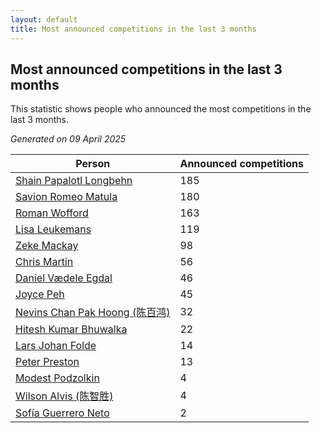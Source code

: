 ```yaml
---
layout: default
title: Most announced competitions in the last 3 months
---
```

## Most announced competitions in the last 3 months
This statistic shows people who announced the most competitions in the last 3 months.

*Generated on 09 April 2025*

| Person | Announced competitions |
| --- | --- |
| [Shain Papalotl Longbehn](https://www.worldcubeassociation.org/persons/2020LONG05) | 185 |
| [Savion Romeo Matula](https://www.worldcubeassociation.org/persons/2019MATU03) | 180 |
| [Roman Wofford](https://www.worldcubeassociation.org/persons/2017WOFF01) | 163 |
| [Lisa Leukemans](https://www.worldcubeassociation.org/persons/2021LEUK01) | 119 |
| [Zeke Mackay](https://www.worldcubeassociation.org/persons/2015MACK06) | 98 |
| [Chris Martin](https://www.worldcubeassociation.org/persons/2013MART03) | 56 |
| [Daniel Vædele Egdal](https://www.worldcubeassociation.org/persons/2013EGDA01) | 46 |
| [Joyce Peh](https://www.worldcubeassociation.org/persons/2017PEHJ01) | 45 |
| [Nevins Chan Pak Hoong (陈百鸿)](https://www.worldcubeassociation.org/persons/2010CHAN20) | 32 |
| [Hitesh Kumar Bhuwalka](https://www.worldcubeassociation.org/persons/2022BHUW01) | 22 |
| [Lars Johan Folde](https://www.worldcubeassociation.org/persons/2018FOLD01) | 14 |
| [Peter Preston](https://www.worldcubeassociation.org/persons/2017PRES02) | 13 |
| [Modest Podzolkin](https://www.worldcubeassociation.org/persons/2017PODZ01) | 4 |
| [Wilson Alvis (陈智胜)](https://www.worldcubeassociation.org/persons/2011ALVI01) | 4 |
| [Sofía Guerrero Neto](https://www.worldcubeassociation.org/persons/2017NETO02) | 2 |

